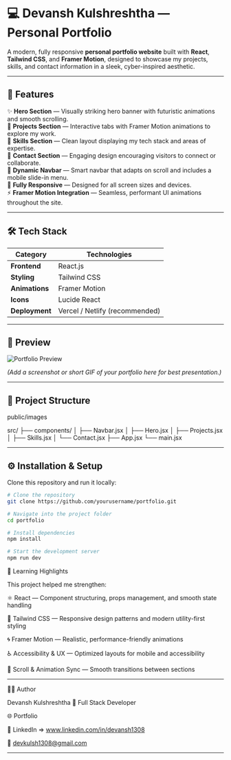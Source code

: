 # 💻 Devansh Kulshreshtha — Personal Portfolio

A modern, fully responsive **personal portfolio website** built with **React**, **Tailwind CSS**, and **Framer Motion**, designed to showcase my projects, skills, and contact information in a sleek, cyber-inspired aesthetic.

---

## 🚀 Features

✨ **Hero Section** — Visually striking hero banner with futuristic animations and smooth scrolling.  
💼 **Projects Section** — Interactive tabs with Framer Motion animations to explore my work.  
🧠 **Skills Section** — Clean layout displaying my tech stack and areas of expertise.  
📩 **Contact Section** — Engaging design encouraging visitors to connect or collaborate.  
🧭 **Dynamic Navbar** — Smart navbar that adapts on scroll and includes a mobile slide-in menu.  
📱 **Fully Responsive** — Designed for all screen sizes and devices.  
⚡ **Framer Motion Integration** — Seamless, performant UI animations throughout the site.

---

## 🛠️ Tech Stack

| Category | Technologies |
|-----------|---------------|
| **Frontend** | React.js |
| **Styling** | Tailwind CSS |
| **Animations** | Framer Motion |
| **Icons** | Lucide React |
| **Deployment** | Vercel / Netlify (recommended) |

---

## 📸 Preview

![Portfolio Preview](https://your-image-or-gif-link-here)

*(Add a screenshot or short GIF of your portfolio here for best presentation.)*

---

## 🧩 Project Structure

public/images

src/
├── components/
│ ├── Navbar.jsx
│ ├── Hero.jsx
│ ├── Projects.jsx
│ ├── Skills.jsx
│ └── Contact.jsx
├── App.jsx
└── main.jsx

---

## ⚙️ Installation & Setup

Clone this repository and run it locally:

```bash
# Clone the repository
git clone https://github.com/yourusername/portfolio.git

# Navigate into the project folder
cd portfolio

# Install dependencies
npm install

# Start the development server
npm run dev

```

🧠 Learning Highlights

This project helped me strengthen:

⚛️ React — Component structuring, props management, and smooth state handling

🎨 Tailwind CSS — Responsive design patterns and modern utility-first styling

🌀 Framer Motion — Realistic, performance-friendly animations

♿ Accessibility & UX — Optimized layouts for mobile and accessibility

🔄 Scroll & Animation Sync — Smooth transitions between sections

---

🧑‍💻 Author

Devansh Kulshreshtha
📍 Full Stack Developer

🌐 Portfolio

💼 LinkedIn => www.linkedin.com/in/devansh1308

📧 devkulsh1308@gmail.com

--------
